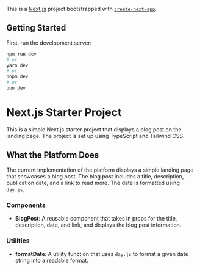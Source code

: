 This is a [Next.js](https://nextjs.org/) project bootstrapped with [`create-next-app`](https://github.com/vercel/next.js/tree/canary/packages/create-next-app).

## Getting Started

First, run the development server:

```bash
npm run dev
# or
yarn dev
# or
pnpm dev
# or
bun dev
```

# Next.js Starter Project

This is a simple Next.js starter project that displays a blog post on the landing page. The project is set up using TypeScript and Tailwind CSS.

## What the Platform Does

The current implementation of the platform displays a simple landing page that showcases a blog post. The blog post includes a title, description, publication date, and a link to read more. The date is formatted using `day.js`.

### Components

- **BlogPost**: A reusable component that takes in props for the title, description, date, and link, and displays the blog post information.

### Utilities

- **formatDate**: A utility function that uses `day.js` to format a given date string into a readable format.
